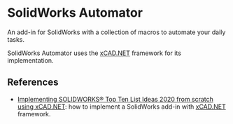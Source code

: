 # SolidWorks Automator

An add-in for SolidWorks with a collection of macros to automate your daily tasks.

SolidWorks Automator uses the [xCAD.NET](https://xcad.xarial.com/) framework for its implementation.

## References

- [Implementing SOLIDWORKS® Top Ten List Ideas 2020 from scratch using xCAD.NET](https://www.youtube.com/watch?v=BuiFfv7-Qig): how to implement a SolidWorks add-in with [xCAD.NET](https://xcad.xarial.com/) framework.
